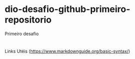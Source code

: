 # dio-desafio-github-primeiro-repositorio
Primeiro desafio
#
#
Links Utéis (https://www.markdownguide.org/basic-syntax/)
